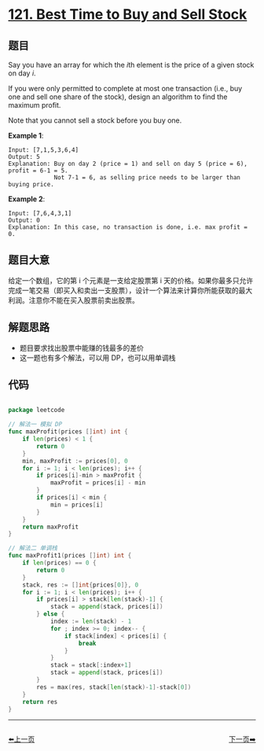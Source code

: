 # [121. Best Time to Buy and Sell Stock](https://leetcode.com/problems/best-time-to-buy-and-sell-stock/)


## 题目

Say you have an array for which the *i*th element is the price of a given stock on day *i*.

If you were only permitted to complete at most one transaction (i.e., buy one and sell one share of the stock), design an algorithm to find the maximum profit.

Note that you cannot sell a stock before you buy one.

**Example 1**:

    Input: [7,1,5,3,6,4]
    Output: 5
    Explanation: Buy on day 2 (price = 1) and sell on day 5 (price = 6), profit = 6-1 = 5.
                 Not 7-1 = 6, as selling price needs to be larger than buying price.

**Example 2**:

    Input: [7,6,4,3,1]
    Output: 0
    Explanation: In this case, no transaction is done, i.e. max profit = 0.

## 题目大意

给定一个数组，它的第 i 个元素是一支给定股票第 i 天的价格。如果你最多只允许完成一笔交易（即买入和卖出一支股票），设计一个算法来计算你所能获取的最大利润。注意你不能在买入股票前卖出股票。

## 解题思路

- 题目要求找出股票中能赚的钱最多的差价
- 这一题也有多个解法，可以用 DP，也可以用单调栈


## 代码

```go

package leetcode

// 解法一 模拟 DP
func maxProfit(prices []int) int {
	if len(prices) < 1 {
		return 0
	}
	min, maxProfit := prices[0], 0
	for i := 1; i < len(prices); i++ {
		if prices[i]-min > maxProfit {
			maxProfit = prices[i] - min
		}
		if prices[i] < min {
			min = prices[i]
		}
	}
	return maxProfit
}

// 解法二 单调栈
func maxProfit1(prices []int) int {
	if len(prices) == 0 {
		return 0
	}
	stack, res := []int{prices[0]}, 0
	for i := 1; i < len(prices); i++ {
		if prices[i] > stack[len(stack)-1] {
			stack = append(stack, prices[i])
		} else {
			index := len(stack) - 1
			for ; index >= 0; index-- {
				if stack[index] < prices[i] {
					break
				}
			}
			stack = stack[:index+1]
			stack = append(stack, prices[i])
		}
		res = max(res, stack[len(stack)-1]-stack[0])
	}
	return res
}

```


----------------------------------------------
<div style="display: flex;justify-content: space-between;align-items: center;">
<p><a href="https://books.halfrost.com/leetcode/ChapterFour/0100~0199/0120.Triangle/">⬅️上一页</a></p>
<p><a href="https://books.halfrost.com/leetcode/ChapterFour/0100~0199/0122.Best-Time-to-Buy-and-Sell-Stock-II/">下一页➡️</a></p>
</div>
